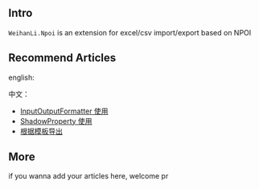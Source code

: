 ## Intro

`WeihanLi.Npoi` is an extension for excel/csv import/export based on NPOI

## Recommend Articles

english:



中文：

- [InputOutputFormatter 使用](./zh/InputOutputFormatter.md)
- [ShadowProperty 使用](./zh/ShadowProperty.md)
- [根据模板导出](./zh/TemplateExport.md)

## More

if you wanna add your articles here, welcome pr
